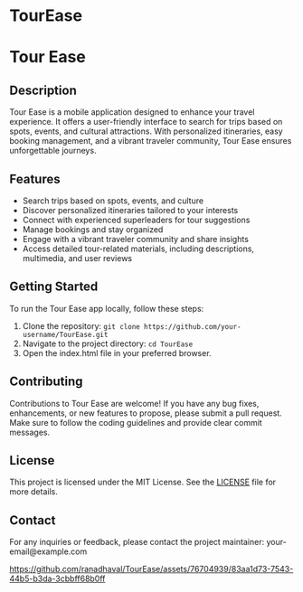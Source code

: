 # TourEase
 
 <!DOCTYPE html>
<html>
<head>
  <meta charset="UTF-8">
  <title>Tour Ease - Readme</title>
</head>
<body>
  <h1>Tour Ease</h1>
  
  <h2>Description</h2>
  <p>Tour Ease is a mobile application designed to enhance your travel experience. It offers a user-friendly interface to search for trips based on spots, events, and cultural attractions. With personalized itineraries, easy booking management, and a vibrant traveler community, Tour Ease ensures unforgettable journeys.</p>
  
  <h2>Features</h2>
  <ul>
    <li>Search trips based on spots, events, and culture</li>
    <li>Discover personalized itineraries tailored to your interests</li>
    <li>Connect with experienced superleaders for tour suggestions</li>
    <li>Manage bookings and stay organized</li>
    <li>Engage with a vibrant traveler community and share insights</li>
    <li>Access detailed tour-related materials, including descriptions, multimedia, and user reviews</li>
  </ul>
  
  <h2>Getting Started</h2>
  <p>To run the Tour Ease app locally, follow these steps:</p>
  <ol>
    <li>Clone the repository: <code>git clone https://github.com/your-username/TourEase.git</code></li>
    <li>Navigate to the project directory: <code>cd TourEase</code></li>
    <li>Open the index.html file in your preferred browser.</li>
  </ol>
  
  <h2>Contributing</h2>
  <p>Contributions to Tour Ease are welcome! If you have any bug fixes, enhancements, or new features to propose, please submit a pull request. Make sure to follow the coding guidelines and provide clear commit messages.</p>
  
  <h2>License</h2>
  <p>This project is licensed under the MIT License. See the <a href="LICENSE">LICENSE</a> file for more details.</p>
  
  <h2>Contact</h2>
  <p>For any inquiries or feedback, please contact the project maintainer: your-email@example.com</p>
</body>
</html>
 
  
https://github.com/ranadhaval/TourEase/assets/76704939/83aa1d73-7543-44b5-b3da-3cbbff68b0ff

